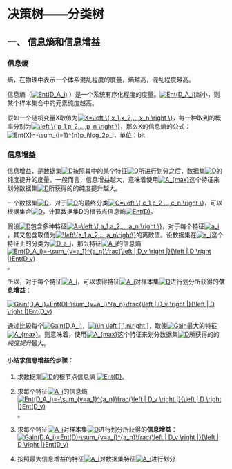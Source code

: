 # 决策树——分类树

## 一、 信息熵和信息增益

### 信息熵

熵，在物理中表示一个体系混乱程度的度量，熵越高，混乱程度越高。

信息熵（<a href="https://www.codecogs.com/eqnedit.php?latex=Ent(D_A_i)" target="_blank"><img src="https://latex.codecogs.com/gif.latex?Ent(x)" title="Ent(D_A_i)" /></a> ）是一个系统有序化程度的度量。<a href="https://www.codecogs.com/eqnedit.php?latex=Ent(D_A_i)" target="_blank"><img src="https://latex.codecogs.com/gif.latex?Ent(x)" title="Ent(D_A_i)" /></a>越小，则某个样本集合中的元素纯度越高。

假如一个随机变量X取值为<a href="https://www.codecogs.com/eqnedit.php?latex=X=\left&space;\{&space;x_1,x_2,...,x_n&space;\right&space;\}" target="_blank"><img src="https://latex.codecogs.com/gif.latex?X=\left&space;\{&space;x_1,x_2,...,x_n&space;\right&space;\}" title="X=\left \{ x_1,x_2,...,x_n \right \}" /></a>，每一种取到的概率分别为<a href="https://www.codecogs.com/eqnedit.php?latex=\left&space;\{&space;p_1,p_2,...,p_n&space;\right&space;\}" target="_blank"><img src="https://latex.codecogs.com/gif.latex?\left&space;\{&space;p_1,p_2,...,p_n&space;\right&space;\}" title="\left \{ p_1,p_2,...,p_n \right \}" /></a>，那么X的信息熵的公式：<a href="https://www.codecogs.com/eqnedit.php?latex=H(X)=-\sum_{i=1}^{n}p_i\log_2p_i" target="_blank"><img src="https://latex.codecogs.com/gif.latex?Ent(X)=-\sum_{i=1}^{n}p_i\log_2p_i" title="Ent(X)=-\sum_{i=1}^{n}p_i\log_2p_i" /></a>，单位：bit

### 信息增益

信息增益，是数据集<a href="https://www.codecogs.com/eqnedit.php?latex=D" target="_blank"><img src="https://latex.codecogs.com/gif.latex?D" title="D" /></a>按照其中的某个特征<a href="https://www.codecogs.com/eqnedit.php?latex=D" target="_blank"><img src="https://latex.codecogs.com/gif.latex?A_i" title="D" /></a>所进行划分之后，数据集<a href="https://www.codecogs.com/eqnedit.php?latex=D" target="_blank"><img src="https://latex.codecogs.com/gif.latex?D" title="D" /></a>的纯度提升的度量。一般而言，信息增益越大，意味着使用<a href="https://www.codecogs.com/eqnedit.php?latex=A_{max}" target="_blank"><img src="https://latex.codecogs.com/gif.latex?A_{i}" title="A_{max}" /></a>这个特征来划分数据集<a href="https://www.codecogs.com/eqnedit.php?latex=D" target="_blank"><img src="https://latex.codecogs.com/gif.latex?D" title="D" /></a>所获得的的纯度提升越大。

一个数据集<a href="https://www.codecogs.com/eqnedit.php?latex=D" target="_blank"><img src="https://latex.codecogs.com/gif.latex?D" title="D" /></a>，对于<a href="https://www.codecogs.com/eqnedit.php?latex=D" target="_blank"><img src="https://latex.codecogs.com/gif.latex?D" title="D" /></a>的最终分类<a href="https://www.codecogs.com/eqnedit.php?latex=C=\left&space;\{&space;c_1,c_2,...,c_n&space;\right&space;\}" target="_blank"><img src="https://latex.codecogs.com/gif.latex?C=\left&space;\{&space;c_1,c_2,...,c_n&space;\right&space;\}" title="C=\left \{ c_1,c_2,...,c_n \right \}" /></a>，可以根据集合<a href="https://www.codecogs.com/eqnedit.php?latex=D" target="_blank"><img src="https://latex.codecogs.com/gif.latex?C" title="D" /></a>，计算数据集D的根节点信息熵<a href="https://www.codecogs.com/eqnedit.php?latex=Ent(D)" target="_blank"><img src="https://latex.codecogs.com/gif.latex?Ent(D)" title="Ent(D)" /></a>。

假设<a href="https://www.codecogs.com/eqnedit.php?latex=D" target="_blank"><img src="https://latex.codecogs.com/gif.latex?D" title="D" /></a>包含多种特征<a href="https://www.codecogs.com/eqnedit.php?latex=A=\left&space;\{&space;a_1,a_2,...,a_n&space;\right&space;\}" target="_blank"><img src="https://latex.codecogs.com/gif.latex?A=\left&space;\{&space;A_1,A_2,...,A_n&space;\right&space;\}" title="A=\left \{ a_1,a_2,...,a_n \right \}" /></a>，对于每个特征<a href="https://www.codecogs.com/eqnedit.php?latex=A_i" target="_blank"><img src="https://latex.codecogs.com/gif.latex?A_i" title="a_i" /></a>，其又包含取值为<a href="https://www.codecogs.com/eqnedit.php?latex=\left\{a_1,a_2,...,a_n\right\}" target="_blank"><img src="https://latex.codecogs.com/gif.latex?\left\{a_1,a_2,...,a_n\right\}" title="\left\{a_1,a_2,...,a_n\right\}" /></a>的离散值。设数据集在<a href="https://www.codecogs.com/eqnedit.php?latex=a_i" target="_blank"><img src="https://latex.codecogs.com/gif.latex?a_i" title="a_i" /></a>这个特征上的分类为<a href="https://www.codecogs.com/eqnedit.php?latex=D_a_i" target="_blank"><img src="https://latex.codecogs.com/gif.latex?D_a_i" title="D_a_i" /></a>，那么特征<a href="https://www.codecogs.com/eqnedit.php?latex=A_i" target="_blank"><img src="https://latex.codecogs.com/gif.latex?A_i" title="A_i" /></a>的信息熵<a href="https://www.codecogs.com/eqnedit.php?latex=Ent(D_A_i)=-\sum_{v=a_1}^{a_n}\frac{\left&space;|&space;D_v&space;\right&space;|}{\left&space;|&space;D&space;\right&space;|}Ent(D_v)" target="_blank"><img src="https://latex.codecogs.com/gif.latex?Ent(D_A_i)=-\sum_{v=a_1}^{a_n}\frac{\left&space;|&space;D_v&space;\right&space;|}{\left&space;|&space;D&space;\right&space;|}Ent(D_v)" title="Ent(D_A_i)=-\sum_{v=a_1}^{a_n}\frac{\left | D_v \right |}{\left | D \right |}Ent(D_v)" /></a>。

所以，对于每个特征<a href="https://www.codecogs.com/eqnedit.php?latex=A_i" target="_blank"><img src="https://latex.codecogs.com/gif.latex?A_i" title="A_i" /></a>，可以求得特征<a href="https://www.codecogs.com/eqnedit.php?latex=A_i" target="_blank"><img src="https://latex.codecogs.com/gif.latex?A_i" title="A_i" /></a>对样本集<a href="https://www.codecogs.com/eqnedit.php?latex=D" target="_blank"><img src="https://latex.codecogs.com/gif.latex?D" title="D" /></a>进行划分所获得的**信息增益**：

<a href="https://www.codecogs.com/eqnedit.php?latex=Gain(D,A_i)=Ent(D)-\sum_{v=a_i}^{a_n}\frac{\left&space;|&space;D_v&space;\right&space;|}{\left&space;|&space;D&space;\right&space;|}Ent(D_v)" target="_blank"><img src="https://latex.codecogs.com/gif.latex?Gain(D,A_i)=Ent(D)-\sum_{v=a_i}^{a_n}\frac{\left&space;|&space;D_v&space;\right&space;|}{\left&space;|&space;D&space;\right&space;|}Ent(D_v)" title="Gain(D,A_i)=Ent(D)-\sum_{v=a_i}^{a_n}\frac{\left | D_v \right |}{\left | D \right |}Ent(D_v)" /></a>

通过比较每个<a href="https://www.codecogs.com/eqnedit.php?latex=Gain(D,A_i)" target="_blank"><img src="https://latex.codecogs.com/gif.latex?Gain(D,A_i)" title="Gain(D,A_i)" /></a>，<a href="https://www.codecogs.com/eqnedit.php?latex=i\in&space;\left&space;[&space;1,n\right&space;]" target="_blank"><img src="https://latex.codecogs.com/gif.latex?i\in&space;\left&space;[&space;1,n\right&space;]" title="i\in \left [ 1,n\right ]" /></a>，取使<a href="https://www.codecogs.com/eqnedit.php?latex=Gain" target="_blank"><img src="https://latex.codecogs.com/gif.latex?Gain" title="Gain" /></a>最大的特征<a href="https://www.codecogs.com/eqnedit.php?latex=A_{max}" target="_blank"><img src="https://latex.codecogs.com/gif.latex?A_{max}" title="A_{max}" /></a>。则意味着，使用<a href="https://www.codecogs.com/eqnedit.php?latex=A_{max}" target="_blank"><img src="https://latex.codecogs.com/gif.latex?A_{max}" title="A_{max}" /></a>这个特征来划分数据集<a href="https://www.codecogs.com/eqnedit.php?latex=D" target="_blank"><img src="https://latex.codecogs.com/gif.latex?D" title="D" /></a>所获得的的*纯度提升*最大。

#### 小结求信息增益的步骤：

1. 求数据集<a href="https://www.codecogs.com/eqnedit.php?latex=D" target="_blank"><img src="https://latex.codecogs.com/gif.latex?D" title="D" /></a>的根节点信息熵 <a href="https://www.codecogs.com/eqnedit.php?latex=Ent(D)" target="_blank"><img src="https://latex.codecogs.com/gif.latex?Ent(D)" title="Ent(D)" /></a>。

2. 求每个特征<a href="https://www.codecogs.com/eqnedit.php?latex=A_i" target="_blank"><img src="https://latex.codecogs.com/gif.latex?A_i" title="A_i" /></a>的信息熵 <a href="https://www.codecogs.com/eqnedit.php?latex=Ent(D_A_i)=-\sum_{v=a_1}^{a_n}\frac{\left&space;|&space;D_v&space;\right&space;|}{\left&space;|&space;D&space;\right&space;|}Ent(D_v)" target="_blank"><img src="https://latex.codecogs.com/gif.latex?Ent(D_A_i)=-\sum_{v=a_1}^{a_n}\frac{\left&space;|&space;D_v&space;\right&space;|}{\left&space;|&space;D&space;\right&space;|}Ent(D_v)" title="Ent(D_A_i)=-\sum_{v=a_1}^{a_n}\frac{\left | D_v \right |}{\left | D \right |}Ent(D_v)" /></a>。

3. 求每个特征<a href="https://www.codecogs.com/eqnedit.php?latex=A_i" target="_blank"><img src="https://latex.codecogs.com/gif.latex?A_i" title="A_i" /></a>对样本集<a href="https://www.codecogs.com/eqnedit.php?latex=D" target="_blank"><img src="https://latex.codecogs.com/gif.latex?D" title="D" /></a>进行划分所获得的**信息增益**：<a href="https://www.codecogs.com/eqnedit.php?latex=Gain(D,A_i)=Ent(D)-\sum_{v=a_i}^{a_n}\frac{\left&space;|&space;D_v&space;\right&space;|}{\left&space;|&space;D&space;\right&space;|}Ent(D_v)" target="_blank"><img src="https://latex.codecogs.com/gif.latex?Gain(D,A_i)=Ent(D)-\sum_{v=a_i}^{a_n}\frac{\left&space;|&space;D_v&space;\right&space;|}{\left&space;|&space;D&space;\right&space;|}Ent(D_v)" title="Gain(D,A_i)=Ent(D)-\sum_{v=a_i}^{a_n}\frac{\left | D_v \right |}{\left | D \right |}Ent(D_v)" /></a>

4. 按照最大信息增益的特征<a href="https://www.codecogs.com/eqnedit.php?latex=A_i" target="_blank"><img src="https://latex.codecogs.com/gif.latex?A_i" title="A_i" /></a>对数据集特征<a href="https://www.codecogs.com/eqnedit.php?latex=D" target="_blank"><img src="https://latex.codecogs.com/gif.latex?D" title="A_i" /></a>进行划分

   



